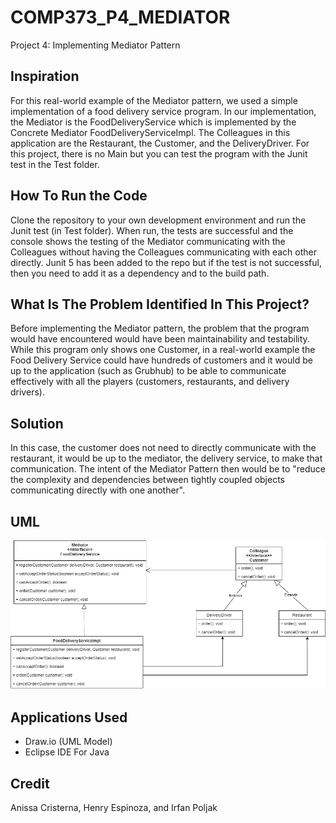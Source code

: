# COMP373_P4_MEDIATOR

Project 4: Implementing Mediator Pattern

## Inspiration 

For this real-world example of the Mediator pattern, we used a simple implementation of a food delivery service program. In our implementation, the Mediator is the FoodDeliveryService which is implemented by the Concrete Mediator FoodDeliveryServiceImpl. The Colleagues in this application are the Restaurant, the Customer, and the DeliveryDriver. For this project, there is no Main but you can test the program with the Junit test in the Test folder. 

## How To Run the Code

Clone the repository to your own development environment and run the Junit test (in Test folder). When run, the tests are successful and the console shows the testing of the Mediator communicating with the Colleagues without having the Colleagues communicating with each other directly. Junit 5 has been added to the repo but if the test is not successful, then you need to add it as a dependency and to the build path.

## What Is The Problem Identified In This Project? 

Before implementing the Mediator pattern, the problem that the program would have encountered would have been maintainability and testability. While this program only shows one Customer, in a real-world example the Food Delivery Service could have hundreds of customers and it would be up to the application (such as Grubhub) to be able to communicate effectively with all the players (customers, restaurants, and delivery drivers). 

## Solution

In this case, the customer does not need to directly communicate with the restaurant, it would be up to the mediator, the delivery service, to make that communication. The intent of the Mediator Pattern then would be to "reduce the complexity and dependencies between tightly coupled objects communicating directly with one another".

## UML
![](Mediator.png)

## Applications Used 

* Draw.io (UML Model)
* Eclipse IDE For Java 

## Credit 

Anissa Cristerna,
Henry Espinoza, and
Irfan Poljak
